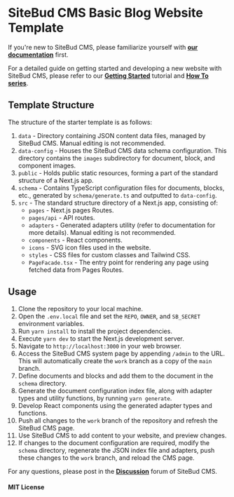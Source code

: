 # SiteBud CMS Basic Blog Website Template

If you're new to SiteBud CMS, please familiarize yourself with **[our documentation](https://sitebudcms.com/documentation)** first.

For a detailed guide on getting started and developing a new website with SiteBud CMS, please refer to our **[Getting Started](https://sitebudcms.com/documentation/getting-started)** tutorial and **[How To series](https://sitebudcms.com/documentation/how-to)**.

## Template Structure

The structure of the starter template is as follows:

1. `data` - Directory containing JSON content data files, managed by SiteBud CMS. Manual editing is not recommended.
2. `data-config` - Houses the SiteBud CMS data schema configuration. This directory contains the `images` subdirectory for document, block, and component images.
3. `public` - Holds public static resources, forming a part of the standard structure of a Next.js app.
4. `schema` - Contains TypeScript configuration files for documents, blocks, etc., generated by `schema/generate.ts` and outputted to `data-config`.
5. `src` - The standard structure directory of a Next.js app, consisting of:
    - `pages` - Next.js pages Routes.
    - `pages/api` - API routes.
    - `adapters` - Generated adapters utility (refer to documentation for more details). Manual editing is not recommended.
    - `components` - React components.
    - `icons` - SVG icon files used in the website.
    - `styles` - CSS files for custom classes and Tailwind CSS.
    - `PageFacade.tsx` - The entry point for rendering any page using fetched data from Pages Routes.

## Usage

1. Clone the repository to your local machine.
2. Open the `.env.local` file and set the `REPO`, `OWNER`, and `SB_SECRET` environment variables.
3. Run `yarn install` to install the project dependencies.
4. Execute `yarn dev` to start the Next.js development server.
5. Navigate to `http://localhost:3000` in your web browser.
6. Access the SiteBud CMS system page by appending `/admin` to the URL. This will automatically create the `work` branch as a copy of the `main` branch.
7. Define documents and blocks and add them to the document in the `schema` directory.
8. Generate the document configuration index file, along with adapter types and utility functions, by running `yarn generate`.
9. Develop React components using the generated adapter types and functions.
10. Push all changes to the `work` branch of the repository and refresh the SiteBud CMS page.
11. Use SiteBud CMS to add content to your website, and preview changes.
12. If changes to the document configuration are required, modify the `schema` directory, regenerate the JSON index file and adapters, push these changes to the `work` branch, and reload the CMS page.

For any questions, please post in the **[Discussion](https://github.com/sitebud/sitebud/discussions)** forum of SiteBud CMS.

#### MIT License